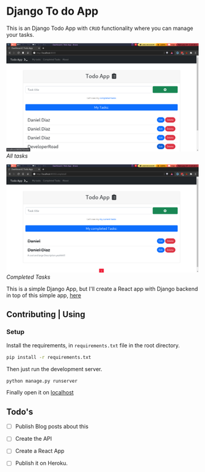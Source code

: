 # Django To do App

This is an Django Todo App with `CRUD` functionality where you can manage your tasks.

!["App!"](screenshots/1.png)
*All tasks*

!["App!"](screenshots/2.png)
*Completed Tasks*

This is a simple Django App, but I'll create a React app with Django backend in top of this simple app, [here](https://github.com/Daniel1404/Todo-app-in-Django-React)

## Contributing | Using

### Setup

Install the requirements, in `requirements.txt` file in the root directory.

```bash
pip install -r requirements.txt
```

Then just run the development server.

```bash
python manage.py runserver
```

Finally open it on [localhost](https://localhost:8000/)


## Todo's
- [ ] Publish Blog posts about this
- [ ] Create the API
- [ ] Create a React App
- [ ] Publish it on Heroku.

